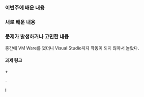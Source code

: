<h3>이번주에 배운 내용</h3>
<p>

</p>

<h3>새로 배운 내용</h3>
<p>
</p>
<p>

</p>

<p>
<h3>문제가 발생하거나 고민한 내용</h3>
중간에 VM Ware를 껐더니 Visual Studio까지 작동이 되지 않아서 놀랐다. 
</p>
<p>
</p>

<p>
<h4>과제 링크</h4>
</p>

<p>
  + <br>
  
  \- <br>

  \! <br>

</p>
